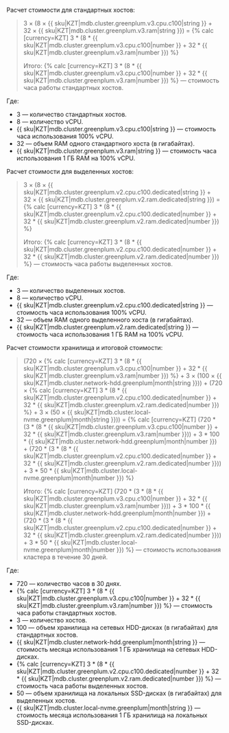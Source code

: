 Расчет стоимости для стандартных хостов:

> 3 × (8&nbsp;×&nbsp;{{ sku|KZT|mdb.cluster.greenplum.v3.cpu.c100|string }} + 32&nbsp;×&nbsp;{{ sku|KZT|mdb.cluster.greenplum.v3.ram|string }}) = {% calc [currency=KZT] 3 * (8 * {{ sku|KZT|mdb.cluster.greenplum.v3.cpu.c100|number }} + 32 * {{ sku|KZT|mdb.cluster.greenplum.v3.ram|number }}) %}
>
> Итого: {% calc [currency=KZT] 3 * (8 * {{ sku|KZT|mdb.cluster.greenplum.v3.cpu.c100|number }} + 32 * {{ sku|KZT|mdb.cluster.greenplum.v3.ram|number }}) %} — стоимость часа работы стандартных хостов.

  Где:
  
  * 3 — количество стандартных хостов.
  * 8 — количество vCPU.
  * {{ sku|KZT|mdb.cluster.greenplum.v3.cpu.c100|string }} — стоимость часа использования 100% vCPU.
  * 32 — объем RAM одного стандартного хоста (в гигабайтах).
  * {{ sku|KZT|mdb.cluster.greenplum.v3.ram|string }} — стоимость часа использования 1 ГБ RAM на 100% vCPU.

Расчет стоимости для выделенных хостов:

> 3 × (8&nbsp;×&nbsp;{{ sku|KZT|mdb.cluster.greenplum.v2.cpu.c100.dedicated|string }} + 32&nbsp;×&nbsp;{{ sku|KZT|mdb.cluster.greenplum.v2.ram.dedicated|string }}) = {% calc [currency=KZT] 3 * (8 * {{ sku|KZT|mdb.cluster.greenplum.v2.cpu.c100.dedicated|number }} + 32 * {{ sku|KZT|mdb.cluster.greenplum.v2.ram.dedicated|number }}) %}
>
> Итого: {% calc [currency=KZT] 3 * (8 * {{ sku|KZT|mdb.cluster.greenplum.v2.cpu.c100.dedicated|number }} + 32 * {{ sku|KZT|mdb.cluster.greenplum.v2.ram.dedicated|number }}) %} — стоимость часа работы выделенных хостов.

  Где:
  
  * 3 — количество выделенных хостов.
  * 8 — количество vCPU.
  * {{ sku|KZT|mdb.cluster.greenplum.v2.cpu.c100.dedicated|string }} — стоимость часа использования 100% vCPU.
  * 32 — объем RAM одного выделенного хоста (в гигабайтах).
  * {{ sku|KZT|mdb.cluster.greenplum.v2.ram.dedicated|string }} — стоимость часа использования 1 ГБ RAM на 100% vCPU.

Расчет стоимости хранилища и итоговой стоимости:

> (720 × {% calc [currency=KZT] 3 * (8 * {{ sku|KZT|mdb.cluster.greenplum.v3.cpu.c100|number }} + 32 * {{ sku|KZT|mdb.cluster.greenplum.v3.ram|number }}) %} + 3 × (100 × {{ sku|KZT|mdb.cluster.network-hdd.greenplum|month|string }})) + (720 × {% calc [currency=KZT] 3 * (8 * {{ sku|KZT|mdb.cluster.greenplum.v2.cpu.c100.dedicated|number }} + 32 * {{ sku|KZT|mdb.cluster.greenplum.v2.ram.dedicated|number }}) %} + 3 × (50 × {{ sku|KZT|mdb.cluster.local-nvme.greenplum|month|string }})) = {% calc [currency=KZT] (720 * (3 * (8 * {{ sku|KZT|mdb.cluster.greenplum.v3.cpu.c100|number }} + 32 * {{ sku|KZT|mdb.cluster.greenplum.v3.ram|number }})) + 3 * 100 * {{ sku|KZT|mdb.cluster.network-hdd.greenplum|month|number }}) + (720 * (3 * (8 * {{ sku|KZT|mdb.cluster.greenplum.v2.cpu.c100.dedicated|number }} + 32 * {{ sku|KZT|mdb.cluster.greenplum.v2.ram.dedicated|number }})) + 3 * 50 * {{ sku|KZT|mdb.cluster.local-nvme.greenplum|month|number }}) %}
>
> Итого: {% calc [currency=KZT] (720 * (3 * (8 * {{ sku|KZT|mdb.cluster.greenplum.v3.cpu.c100|number }} + 32 * {{ sku|KZT|mdb.cluster.greenplum.v3.ram|number }})) + 3 * 100 * {{ sku|KZT|mdb.cluster.network-hdd.greenplum|month|number }}) + (720 * (3 * (8 * {{ sku|KZT|mdb.cluster.greenplum.v2.cpu.c100.dedicated|number }} + 32 * {{ sku|KZT|mdb.cluster.greenplum.v2.ram.dedicated|number }})) + 3 * 50 * {{ sku|KZT|mdb.cluster.local-nvme.greenplum|month|number }}) %} — стоимость использования кластера в течение 30 дней.

  Где:
  
  * 720 — количество часов в 30 днях.
  * {% calc [currency=KZT] 3 * (8 * {{ sku|KZT|mdb.cluster.greenplum.v3.cpu.c100|number }} + 32 * {{ sku|KZT|mdb.cluster.greenplum.v3.ram|number }}) %} — стоимость часа работы стандартных хостов.
  * 3 — количество хостов.
  * 100 — объем хранилища на сетевых HDD-дисках (в гигабайтах) для стандартных хостов.
  * {{ sku|KZT|mdb.cluster.network-hdd.greenplum|month|string }} — стоимость месяца использования 1 ГБ хранилища на сетевых HDD-дисках.
  * {% calc [currency=KZT] 3 * (8 * {{ sku|KZT|mdb.cluster.greenplum.v2.cpu.c100.dedicated|number }} + 32 * {{ sku|KZT|mdb.cluster.greenplum.v2.ram.dedicated|number }}) %} — стоимость часа работы выделенных хостов.
  * 50 — объем хранилища на локальных SSD-дисках (в гигабайтах) для выделенных хостов.
  * {{ sku|KZT|mdb.cluster.local-nvme.greenplum|month|string }} — стоимость месяца использования 1 ГБ хранилища на локальных SSD-дисках.